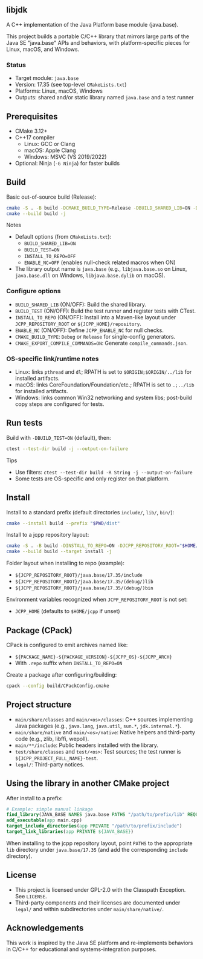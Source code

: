 ## libjdk

A C++ implementation of the Java Platform base module (java.base).

This project builds a portable C/C++ library that mirrors large parts of the Java SE "java.base" APIs and behaviors, with platform-specific pieces for Linux, macOS, and Windows.

### Status
- Target module: `java.base`
- Version: 17.35 (see top-level `CMakeLists.txt`)
- Platforms: Linux, macOS, Windows
- Outputs: shared and/or static library named `java.base` and a test runner

## Prerequisites
- CMake 3.12+
- C++17 compiler
  - Linux: GCC or Clang
  - macOS: Apple Clang
  - Windows: MSVC (VS 2019/2022)
- Optional: Ninja (`-G Ninja`) for faster builds

## Build

Basic out-of-source build (Release):

```bash
cmake -S . -B build -DCMAKE_BUILD_TYPE=Release -DBUILD_SHARED_LIB=ON -DBUILD_TEST=ON
cmake --build build -j
```

Notes
- Default options (from `CMakeLists.txt`):
  - `BUILD_SHARED_LIB=ON`
  - `BUILD_TEST=ON`
  - `INSTALL_TO_REPO=OFF`
  - `ENABLE_NC=OFF` (enables null-check related macros when ON)
- The library output name is `java.base` (e.g., `libjava.base.so` on Linux, `java.base.dll` on Windows, `libjava.base.dylib` on macOS).

### Configure options
- `BUILD_SHARED_LIB` (ON/OFF): Build the shared library.
- `BUILD_TEST` (ON/OFF): Build the test runner and register tests with CTest.
- `INSTALL_TO_REPO` (ON/OFF): Install into a Maven-like layout under `JCPP_REPOSITORY_ROOT` or `${JCPP_HOME}/repository`.
- `ENABLE_NC` (ON/OFF): Define `JCPP_ENABLE_NC` for null checks.
- `CMAKE_BUILD_TYPE`: `Debug` or `Release` for single-config generators.
- `CMAKE_EXPORT_COMPILE_COMMANDS=ON`: Generate `compile_commands.json`.

### OS-specific link/runtime notes
- Linux: links `pthread` and `dl`; RPATH is set to `$ORIGIN;$ORIGIN/../lib` for installed artifacts.
- macOS: links CoreFoundation/Foundation/etc.; RPATH is set to `.;../lib` for installed artifacts.
- Windows: links common Win32 networking and system libs; post-build copy steps are configured for tests.

## Run tests
Build with `-DBUILD_TEST=ON` (default), then:

```bash
ctest --test-dir build -j --output-on-failure
```

Tips
- Use filters: `ctest --test-dir build -R String -j --output-on-failure`
- Some tests are OS-specific and only register on that platform.

## Install
Install to a standard prefix (default directories `include/`, `lib/`, `bin/`):

```bash
cmake --install build --prefix "$PWD/dist"
```

Install to a jcpp repository layout:

```bash
cmake -S . -B build -DINSTALL_TO_REPO=ON -DJCPP_REPOSITORY_ROOT="$HOME/jcpp/repository"
cmake --build build --target install -j
```

Folder layout when installing to repo (example):
- `${JCPP_REPOSITORY_ROOT}/java.base/17.35/include`
- `${JCPP_REPOSITORY_ROOT}/java.base/17.35/(debug/)lib`
- `${JCPP_REPOSITORY_ROOT}/java.base/17.35/(debug/)bin`

Environment variables recognized when `JCPP_REPOSITORY_ROOT` is not set:
- `JCPP_HOME` (defaults to `$HOME/jcpp` if unset)

## Package (CPack)
CPack is configured to emit archives named like:
- `${PACKAGE_NAME}-${PACKAGE_VERSION}-${JCPP_OS}-${JCPP_ARCH}`
- With `.repo` suffix when `INSTALL_TO_REPO=ON`

Create a package after configuring/building:

```bash
cpack --config build/CPackConfig.cmake
```

## Project structure
- `main/share/classes` and `main/<os>/classes`: C++ sources implementing Java packages (e.g., `java.lang`, `java.util`, `sun.*`, `jdk.internal.*`).
- `main/share/native` and `main/<os>/native`: Native helpers and third-party code (e.g., zlib, libffi, wepoll).
- `main/**/include`: Public headers installed with the library.
- `test/share/classes` and `test/<os>`: Test sources; the test runner is `${JCPP_PROJECT_FULL_NAME}-test`.
- `legal/`: Third-party notices.

## Using the library in another CMake project
After install to a prefix:

```cmake
# Example: simple manual linkage
find_library(JAVA_BASE NAMES java.base PATHS "/path/to/prefix/lib" REQUIRED)
add_executable(app main.cpp)
target_include_directories(app PRIVATE "/path/to/prefix/include")
target_link_libraries(app PRIVATE ${JAVA_BASE})
```

When installing to the jcpp repository layout, point `PATHS` to the appropriate `lib` directory under `java.base/17.35` (and add the corresponding `include` directory).

## License
- This project is licensed under GPL-2.0 with the Classpath Exception. See `LICENSE`.
- Third-party components and their licenses are documented under `legal/` and within subdirectories under `main/share/native/`.

## Acknowledgements
This work is inspired by the Java SE platform and re-implements behaviors in C/C++ for educational and systems-integration purposes.
